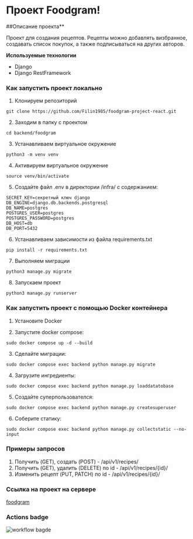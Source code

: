 # Проект Foodgram!

##Описание проекта\*\*

Проект для создания рецептов. Рецепты можно добавлять визбранное, создавать список покупок, а также подписываться на других авторов.

**Используемые технологии**

- Django
- Django RestFramework

### Как запустить проект локально

1. Клонируем репозиторий

```
git clone https://github.com/Filin1985/foodgram-project-react.git
```

2. Заходим в папку с проектом

```
cd backend/foodgram
```

3. Устанавливаем виртуальное окружение

```
python3 -m venv venv
```

4. Активируем виртуальное окружение

```
source venv/bin/activate
```

5. Cоздайте файл .env в директории /infra/ с содержанием:

```
SECRET_KEY=секретный ключ django
DB_ENGINE=django.db.backends.postgresql
DB_NAME=postgres
POSTGRES_USER=postgres
POSTGRES_PASSWORD=postgres
DB_HOST=db
DB_PORT=5432
```

6. Устанавливаем зависимости из файла requirements.txt

```
pip install -r requirements.txt
```

7. Выполняем миграции

```
python3 manage.py migrate
```

8. Запускаем проект

```
python3 manage.py runserver
```

### Как запустить проект с помощью Docker контейнера

1. Установите Docker

2. Запустите docker compose:

```
sudo docker compose up -d --build
```

3. Сделайте миграции:

```
sudo docker compose exec backend python manage.py migrate
```

4. Загрузите ингредиенты:

```
sudo docker compose exec backend python manage.py loaddatatobase
```

5. Создайте суперпользователся:

```
sudo docker compose exec backend python manage.py createsuperuser
```

6. Соберите статику:

```
sudo docker compose exec backend python manage.py collectstatic --no-input
```

### Примеры запросов

1. Получить (GET), создать (POST) - /api/v1/recipes/
2. Получить (GET), удалить (DELETE) по id - /api/v1/recipes/{id}/
3. Изменить рецепт (PUT, PATCH) по id - /api/v1/recipes/{id}/

### Ссылка на проект на сервере

[foodgram](http://158.160.20.155)

### Actions badge

![workflow bagde](https://github.com/Filin1985/foodgram-project-react/actions/workflows/foodgram_workflow.yaml/badge.svg)
